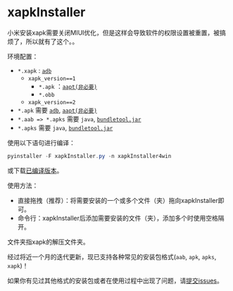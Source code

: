 # xapkInstaller
小米安装xapk需要关闭MIUI优化，但是这样会导致软件的权限设置被重置，被搞烦了，所以就有了这个。。  

环境配置：  

- `*.xapk` : [`adb`](https://dl.google.com/android/repository/platform-tools-latest-windows.zip?hl=zh-cn)   
  - `xapk_version==1 `  
    - `*.apk` ：[`aapt(非必要)`](https://dl.androidaapt.com/aapt-windows.zip)  
    - `*.obb`  
  - `xapk_version==2 `  
- `*.apk` 需要 [`adb`](https://dl.google.com/android/repository/platform-tools-latest-windows.zip?hl=zh-cn), [`aapt(非必要)`](https://dl.androidaapt.com/aapt-windows.zip)  
- `*.aab => *.apks` 需要 `java`, [`bundletool.jar`](https://github.com/google/bundletool/releases)  
- `*.apks` 需要 `java`, [`bundletool.jar`](https://github.com/google/bundletool/releases)  

使用以下语句进行编译：  
```powershell
pyinstaller -F xapkInstaller.py -n xapkInstaller4win
```
或下载[已编译版本](https://github.com/adhu2018/xapkInstaller/releases/latest)。  

使用方法：  
- 直接拖拽（推荐）：将需要安装的一个或多个文件（夹）拖向xapkInstaller即可。  
- 命令行：xapkInstaller后添加需要安装的文件（夹），添加多个时使用空格隔开。  

文件夹指xapk的解压文件夹。  

经过将近一个月的迭代更新，现已支持各种常见的安装包格式(`aab`, `apk`, `apks`, `xapk`)！  

如果你有见过其他格式的安装包或者在使用过程中出现了问题，请[提交issues](https://github.com/adhu2018/xapkInstaller/issues/new)。  

